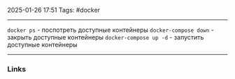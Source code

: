 2025-01-26 17:51
Tags: #docker

---

`docker ps` - поспотреть доступные контейнеры
`docker-compose down` - закрыть доступные контейнеры
`docker-compose up -d` - запустить доступные контейнеры

---
### Links

